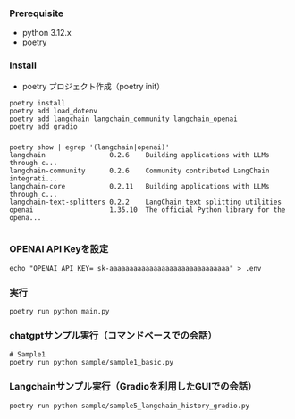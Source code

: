 ### Prerequisite
- python 3.12.x
- poetry

### Install
- poetry プロジェクト作成（poetry init）
```
poetry install
poetry add load_dotenv
poetry add langchain langchain_community langchain_openai
poetry add gradio

```

###
```shell
poetry show | egrep '(langchain|openai)'     
langchain                0.2.6    Building applications with LLMs through c...
langchain-community      0.2.6    Community contributed LangChain integrati...
langchain-core           0.2.11   Building applications with LLMs through c...
langchain-text-splitters 0.2.2    LangChain text splitting utilities
openai                   1.35.10  The official Python library for the opena...


```

### OPENAI API Keyを設定
```
echo "OPENAI_API_KEY= sk-aaaaaaaaaaaaaaaaaaaaaaaaaaaaaa" > .env
```

### 実行
```shell
poetry run python main.py

```

### chatgptサンプル実行（コマンドベースでの会話）
```shell
# Sample1
poetry run python sample/sample1_basic.py
```

### Langchainサンプル実行（Gradioを利用したGUIでの会話）
```shell
poetry run python sample/sample5_langchain_history_gradio.py
```

